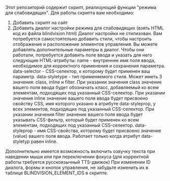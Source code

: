 Этот репозиторий содержит скрипт, реализующий функции "режима для слабовидящих".
Для работы скрипта вам необходимо:
1. Добавить скрипт на сайт
2. Добавить диалог настройки режима для слабовидящих (взять HTML код из файла blindvision.html)
Диалог настройки не стилизован. Вам потребуется самостоятельно добавить стили, чтобы настроить отображение и расположение элементов управления.
Вы можете добавлять дополнительные параметры в диалог. Чтобы они работали, потребуется добавить поле ввода и указать для него следующие HTML-атрибуты:
name - внутреннее имя поля ввода, необходимое для корректного применения и сохранения параметра.
data-selector - CSS-селектор, к которому будет применен ваш параметр.
data-styletype - тип применяемого стиля. Может иметь 3 значения: class, inline и filter.
При указании значения class значение вашего поля ввода будет обозначать класс, добавляемый ко всем элементам, подходящих под указанный CSS-селектор.
При указании значения inline значение вашего поля ввода будет присвоено свойству CSS, имя которого указано в атрибуте data-styleprop, у всех элементов, подходящих под указанный CSS-селектор.
При указании значения filter значение вашего поля ввода будет указывать CSS-фильтр, который будет применен ко всем элементам, подходящих под указанный CSS-селектор.
data-styleprop - имя CSS-свойства, которому будет присвоено значение (value) вашего поля ввода. Работает только когда атрибут data-styletyp равен inline.

Дополнительно имеется возможность включить озвучку текста при наведении мыши или при переключении фокуса (для корректной работы требуется русскоязычный TTS-движок)
При изменении ID диалога, формы и кнопок управления, не забудьте изменить их в таблице BLINDVISION_ELEMENT_IDS в скрипте.
